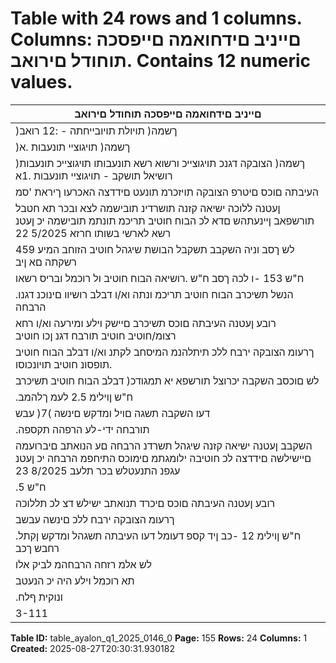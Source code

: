 # Table with 24 rows and 1 columns. Columns: םייניב םידחואמה םייפסכה תוחודל םירואב. Contains 12 numeric values.

| םייניב םידחואמה םייפסכה תוחודל םירואב |
|---|
| )ךשמה( תויולת תויובייחתה - :12 רואב |
| )ךשמה( תויגוציי תונעבות .א |
| )ךשמה( הצובקה דגנכ תויגוצייכ ורשוא רשא תונעבותו תויגוצייכ תונעבות רושיאל תושקב - תויגוציי תונעבות .1א |
| העיבתה םוכס םיטרפ הצובקה תויזכרמ תונעט םידדצה האכרעו ךיראת 'סמ |
| ןעטנה ללוכה ישיאה קזנה תושרדינ תובישמה לצא ובכר תא חטבל תורשפאב ןיינעתהש םדא לכ הבוח חוטיב תריכמ תונתמ תובישמה יכ ןעטנ רשא לארשי בשותו חרזא 5/2025 22 |
| 459 לש ךסב וניה השקבב תשקבל הבושת שיגהל חוטיב הזוחב המיע רשקתה םא ןיב | תורבחהמ ימ וא 'ג דצ חוטיב | ףיקמ חוטיב | ףסונ רצומ תשיכרב תשיכרב ןיינעתה ותנעטל דול-זכרמ יזוחמה |
| ח"ש 153 -ו לכה ךסב ח"ש .רושיאה הבוח חוטיב ול רוכמל ובריס רשאו | ואל םא ןיבו .רחא רצומ דגנ בכר חוטיב תסילופ |
| .הנשל תשיכרב הבוח חוטיב תריכמ ונתה וא/ו דבלב רושיוו םינוכנ דגנו הרבחה |
| רובע ןעטנה העיבתה םוכס תשיכרב םיישק וילע ומירעה וא/ו רחא רצומ/חוטיב חוטיב תורבח דגנ ןכו חוטיב |
| ךרעומ הצובקה ירבח ללכ תיתלהנמ המיסחב לקתנ וא/ו דבלב הבוח חוטיב .תופסונ חוטיב תויונכוסו |
| לש םוכסב השקבה יכרוצל תורשפא יא תמגודכ( דבלב הבוח חוטיב תשיכרב |
| .ח"ש ןוילימ 2.5 לעמ ךלהמב | )טנרטניאה רתאב דבלב הבוח חוטיב שוכרל |
| דעו השקבה תשגה םויל ומדקש םינשה )7( עבש |
| .תורבחה ידי-לע הרפהה תקספה |
| השקבב ןעטנה ישיאה קזנה שיגהל תשרדנ הרבחה םע הנואתב םיברועמה םיישילשה םידדצה לכ חוטיבה ילומגתמ םימוכס התיחפמ הרבחה יכ ןעטנ עגפנ התנעטלש בכר תלעב 8/2025 23 |
| .ח"ש 5 | 128 לש ךסב וניה רושיאה תשקבל הבושת הרדגוה םייפסכה םידעסה ןיינעלו | הרבחה יחטובמ לש םירקמב םיישילש םידדצל םלשל הילעש ידי-לע םיכרד תנואתב דול-זכרמ יזוחמה |
| רובע ןעטנה העיבתה םוכס םיכרד תנואתב ישילש דצ לכ תללוכה | הצובק תת הנעטב | הרבחה יחטובמ תוירחאב | בכר תנואת דגנ הרבחה לש חטובמ |
| ךרעומ הצובקה ירבח ללכ םינשה עבשב | הרבחה לש חטובמ ברועמ היה הב רפמ ישילשה דצה היפל | לוכיבכ דוסי תללושמ . הרבחה |
| .ח"ש ןוילימ 12 -כב ןיד קספ דעומל דעו העיבתה תשגהל ומדקש ןקתל רחבש ךכב | הרבחה יפלכ קזנה תנטקה תבוח |
| לש אלמ רזחה הרבחהמ לביק אלו | הנעבותב תרגסמב קוזינה בכרה תא רוכמל םוקמב | ובכר תא |
| תא רוכמל וילע היה יכ הנעטב | ול ומרגנש םיקזנה ."הכלהל ןדבא" |
| .ונוקית ףלח | הכלהל ןדבוא לולסמב בכרה |
| 3-111 |

**Table ID:** table_ayalon_q1_2025_0146_0
**Page:** 155
**Rows:** 24
**Columns:** 1
**Created:** 2025-08-27T20:30:31.930182
